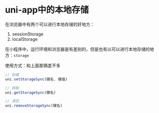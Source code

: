 # uni-app中的本地存储

在浏览器中有两个可以进行本地存储的好地方：

1. sessionStorage
2. localStorage





在小程序中，运行环境和浏览器是有差别的，但是也有以可以进行本地存储的地方：`storage`

使用方式：和上面那俩差不多

```js
// 存储
uni.setStorageSync(键名, 键值)

// 获取
uni.getStorageSync(键名)

// 清空
uni.removeStorageSync(键名)
```

